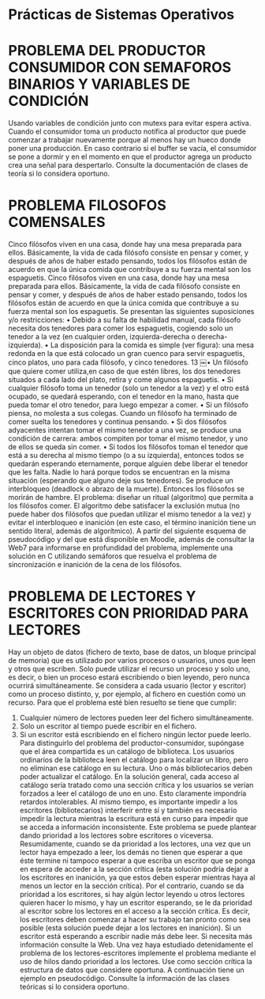 Prácticas de Sistemas Operativos
=================================

# PROBLEMA DEL PRODUCTOR CONSUMIDOR CON SEMAFOROS BINARIOS Y VARIABLES DE CONDICIÓN

Usando variables de condición junto con mutexs para evitar espera activa. Cuando el consumidor toma un producto notifica al productor que puede comenzar a trabajar nuevamente porque al menos hay un hueco donde poner una producción. En caso contrario si el buffer se vacía, el consumidor se pone a dormir y en el momento en que el productor agrega un producto crea una señal para despertarlo. Consulte la documentación de clases de teoría si lo considera oportuno.

# PROBLEMA FILOSOFOS COMENSALES

Cinco filósofos viven en una casa, donde hay una mesa preparada para ellos. Básicamente, la vida de cada filósofo consiste en pensar y comer, y después de años de haber estado pensando, todos los filósofos están de acuerdo en que la única comida que contribuye a su fuerza mental son los espaguetis.
Cinco filósofos viven en una casa, donde hay una mesa preparada para ellos. Básicamente, la vida de cada filósofo consiste en pensar y comer, y después de años de haber estado pensando, todos los filósofos están de acuerdo en que la única comida que contribuye a su fuerza mental son los espaguetis. Se presentan las siguientes suposiciones y/o restricciones:
• Debido a su falta de habilidad manual, cada filósofo necesita dos tenedores para comer los espaguetis, cogiendo solo un tenedor a la vez (en cualquier orden, izquierda-derecha o derecha-izquierda).
• La disposición para la comida es simple (ver figura): una mesa redonda en la que está colocado un gran cuenco para servir espaguetis, cinco platos, uno para cada filósofo, y cinco tenedores.
13
￼• Un filósofo que quiere comer utiliza,en caso de que estén libres, los dos tenedores situados a cada lado del plato, retira y come algunos espaguetis.
• Si cualquier filósofo toma un tenedor (solo un tenedor a la vez) y el otro está ocupado, se quedará esperando, con el tenedor en la mano, hasta que pueda tomar el otro tenedor, para luego empezar a comer.
• Si un filósofo piensa, no molesta a sus colegas. Cuando un filósofo ha terminado de comer suelta los tenedores y continua pensando.
• Si dos filósofos adyacentes intentan tomar el mismo tenedor a una vez, se produce una condición de carrera: ambos compiten por tomar el mismo tenedor, y uno de ellos se queda sin comer.
• Si todos los filósofos toman el tenedor que está a su derecha al mismo tiempo (o a su izquierda), entonces todos se quedarán esperando eternamente, porque alguien debe liberar el tenedor que les falta. Nadie lo hará porque todos se encuentran en la misma situación (esperando que alguno deje sus tenedores). Se produce un interbloqueo (deadlock o abrazo de la muerte). Entonces los filósofos se morirán de hambre.
El problema: diseñar un ritual (algoritmo) que permita a los filósofos comer. El algoritmo debe satisfacer la exclusión mutua (no puede haber dos filósofos que puedan utilizar el mismo tenedor a la vez) y evitar el interbloqueo e inanición (en este caso, el término inanición tiene un sentido literal, además de algorítmico). A partir del siguiente esquema de pseudocódigo y del que está disponible en Moodle, además de consultar la Web7 para informarse en profundidad del problema, implemente una solución en C utilizando semáforos que resuelva el problema de sincronización e inanición de la cena de los filósofos.

# PROBLEMA DE LECTORES Y ESCRITORES CON PRIORIDAD PARA LECTORES

Hay un objeto de datos (fichero de texto, base de datos, un bloque principal de memoria) que es utilizado por varios procesos o usuarios, unos que leen y otros que escriben. Solo puede utilizar el recurso un proceso y solo uno, es decir, o bien un proceso estará escribiendo o bien leyendo, pero nunca ocurrirá simultáneamente.
Se considera a cada usuario (lector y escritor) como un proceso distinto, y, por ejemplo, al fichero en cuestión como un recurso. Para que el problema esté bien resuelto se tiene que cumplir:
1) Cualquier número de lectores pueden leer del fichero simultáneamente.
2) Solo un escritor al tiempo puede escribir en el fichero.
3) Si un escritor está escribiendo en el fichero ningún lector puede leerlo.
Para distinguirlo del problema del productor-consumidor, supóngase que el área compartida es un catálogo de biblioteca. Los usuarios ordinarios de la biblioteca leen el catálogo para localizar un libro, pero no eliminan ese catálogo en su lectura. Uno o más bibliotecarios deben poder actualizar el catálogo. En la solución general, cada acceso al catálogo sería tratado como una sección crítica y los usuarios se verían forzados a leer el catálogo de uno en uno. Esto claramente impondría retardos intolerables. Al mismo tiempo, es importante impedir a los escritores (bibliotecarios) interferir entre sí y también es necesario impedir la lectura mientras la escritura está en curso para impedir que se acceda a información inconsistente.
Este problema se puede plantear dando prioridad a los lectores sobre escritores o viceversa. Resumidamente, cuando se da prioridad a los lectores, una vez que un lector haya empezado a leer, los demás no tienen que esperar a que éste termine ni tampoco esperar a que escriba un escritor que se ponga en espera de acceder a la sección crítica (esta solución podría dejar a los escritores en inanición, ya que estos deben esperar mientras haya al menos un lector en la sección crítica). Por el contrario, cuando se da prioridad a los escritores, si hay algún lector leyendo u otros lectores quieren hacer lo mismo, y hay un escritor esperando, se le da prioridad al escritor sobre los lectores en el acceso a la sección crítica. Es decir, los escritores deben comenzar a hacer su trabajo tan pronto como sea posible (esta solución puede dejar a los lectores en inanición). Si un escritor está esperando a escribir nadie más debe leer. Si necesita más información consulte la Web.
Una vez haya estudiado detenidamente el problema de los lectores-escritores implemente el problema mediante el uso de hilos dando prioridad a los lectores. Use como sección crítica la estructura de datos que considere oportuna. A continuación tiene un ejemplo en pseudocódigo. Consulte la información de las clases teóricas si lo considera oportuno.

